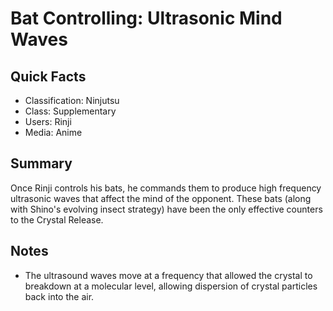 # Bat Controlling: Ultrasonic Mind Waves

## Quick Facts
- Classification: Ninjutsu
- Class: Supplementary
- Users: Rinji
- Media: Anime

## Summary
Once Rinji controls his bats, he commands them to produce high frequency ultrasonic waves that affect the mind of the opponent. These bats (along with Shino's evolving insect strategy) have been the only effective counters to the Crystal Release.

## Notes
- The ultrasound waves move at a frequency that allowed the crystal to breakdown at a molecular level, allowing dispersion of crystal particles back into the air.
